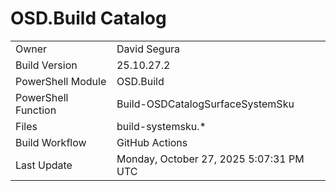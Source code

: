 ﻿# OSD.Build Catalog

| | |
|-|-|
| Owner | David Segura |
| Build Version | 25.10.27.2 |
| PowerShell Module | OSD.Build |
| PowerShell Function | Build-OSDCatalogSurfaceSystemSku |
| Files | build-systemsku.* |
| Build Workflow | GitHub Actions |
| Last Update | Monday, October 27, 2025 5:07:31 PM UTC |
